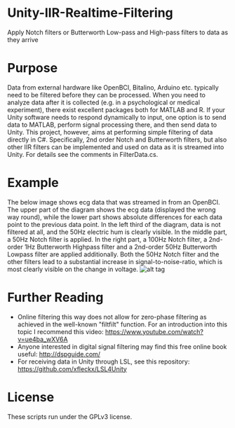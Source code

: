 # Unity-IIR-Realtime-Filtering
Apply Notch filters or Butterworth Low-pass and High-pass filters to data as they arrive

# Purpose
Data from external hardware like OpenBCI, Bitalino, Arduino etc. typically need to be filtered before they can be processed. When you need to analyze data after it is collected (e.g. in a psychological or medical experiment), there exist excellent packages both for MATLAB and R. If your Unity software needs to respond dynamically to input, one option is to send data to MATLAB, perform signal processing there, and then send data to Unity. This project, however, aims at performing simple filtering of data directly in C#. Specifically, 2nd order Notch and Butterworth filters, but also other IIR filters can be implemented and used on data as it is streamed into Unity. For details see the comments in FilterData.cs. 

# Example
The below image shows ecg data that was streamed in from an OpenBCI. The upper part of the diagram shows the ecg data (displayed the wrong way round), while the lower part shows absolute differences for each data point to the previous data point. In the left third of the diagram, data is not filtered at all, and the 50Hz electric hum is clearly visible. In the middle part, a 50Hz Notch filter is applied. In the right part, a 100Hz Notch filter, a 2nd-order 1Hz Butterworth Highpass filter and a 2nd-order 50Hz Butterworth Lowpass filter are applied additionally. Both the 50Hz Notch filter and the other filters lead to a substantial increase in signal-to-noise-ratio, which is most clearly visible on the change in voltage.
![alt tag](https://github.com/mariusrubo/Unity-IIR-Online-Filtering/blob/master/filterexample.jpeg)

# Further Reading
* Online filtering this way does not allow for zero-phase filtering as achieved in the well-known "filtfilt" function. For an introduction into this topic I recommend this video: https://www.youtube.com/watch?v=ue4ba_wXV6A
* Anyone interested in digital signal filtering may find this free online book useful: http://dspguide.com/
* For receiving data in Unity through LSL, see this repository: https://github.com/xfleckx/LSL4Unity

# License
These scripts run under the GPLv3 license.
